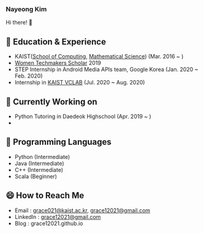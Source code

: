 ### Nayeong Kim

Hi there! 👋

## 💬 Education & Experience
- KAIST([School of Computing](https://cs.kaist.ac.kr/), [Mathematical Science](https://mathsci.kaist.ac.kr/home/)) (Mar. 2016 ~ )
- [Women Techmakers Scholar](https://www.womentechmakers.com/) 2019
- STEP Internship in Android Media APIs team, Google Korea (Jan. 2020 ~ Feb. 2020)
- Internship in [KAIST VCLAB](http://vclab.kaist.ac.kr/) (Jul. 2020 ~ Aug. 2020)

## 🌱 Currently Working on
- Python Tutoring in Daedeok Highschool (Apr. 2019 ~ )
- 

## 🔭 Programming Languages
- Python (Intermediate)
- Java (Intermediate)
- C++ (Intermediate)
- Scala (Beginner)

## 😄 How to Reach Me
- Email : grace021@kaist.ac.kr, grace12021@gmail.com
- LinkedIn : [grace12021@gmail.com](https://www.linkedin.com/in/nayeong-kim-545975192/)
- Blog : grace12021.github.io
<!--
 Hi there 👋
**grace12021/grace12021** is a ✨ _special_ ✨ repository because its `README.md` (this file) appears on your GitHub profile.

Here are some ideas to get you started:

- 🔭 I’m currently working on ...
- 🌱 I’m currently learning ...
- 👯 I’m looking to collaborate on ...
- 🤔 I’m looking for help with ...
- 💬 Ask me about ...
- 📫 How to reach me: ...
- 😄 Pronouns: ...
- ⚡ Fun fact: ...
-->
